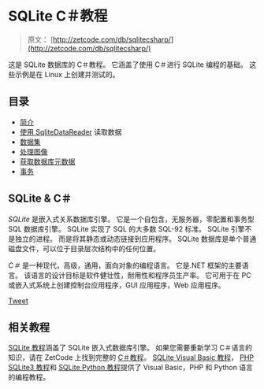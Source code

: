 # SQLite C＃教程

> 原文： [http://zetcode.com/db/sqlitecsharp/](http://zetcode.com/db/sqlitecsharp/)

这是 SQLite 数据库的 C＃教程。 它涵盖了使用 C＃进行 SQLite 编程的基础。 这些示例是在 Linux 上创建并测试的。

## 目录



*   [简介](intro/)
*   [使用 SqliteDataReader](read/) 读取数据
*   [数据集](dataset/)
*   [处理图像](images/)
*   [获取数据库元数据](meta/)
*   [事务](trans/)



## SQLite & C＃

_SQLite_ 是嵌入式关系数据库引擎。 它是一个自包含，无服务器，零配置和事务型 SQL 数据库引擎。 SQLite 实现了 SQL 的大多数 SQL-92 标准。 SQLite 引擎不是独立的进程。 而是将其静态或动态链接到应用程序。 SQLite 数据库是单个普通磁盘文件，可以位于目录层次结构中的任何位置。

_C＃_ 是一种现代，高级，通用，面向对象的编程语言。 它是.NET 框架的主要语言。 该语言的设计目标是软件健壮性，耐用性和程序员生产率。 它可用于在 PC 或嵌入式系统上创建控制台应用程序，GUI 应用程序，Web 应用程序。

[Tweet](https://twitter.com/share) 

## 相关教程

[SQLite 教程](/db/sqlite/)涵盖了 SQLite 嵌入式数据库引擎。 如果您需要重新学习 C＃语言的知识，请在 ZetCode 上找到完整的 [C＃教程](/lang/csharp/)。 [SQLite Visual Basic 教程](/db/sqlitevb/)， [PHP SQLite3 教程](/php/sqlite3/)和 [SQLite Python 教程](/db/sqlitepythontutorial/)提供了 Visual Basic，PHP 和 Python 语言的编程教程。